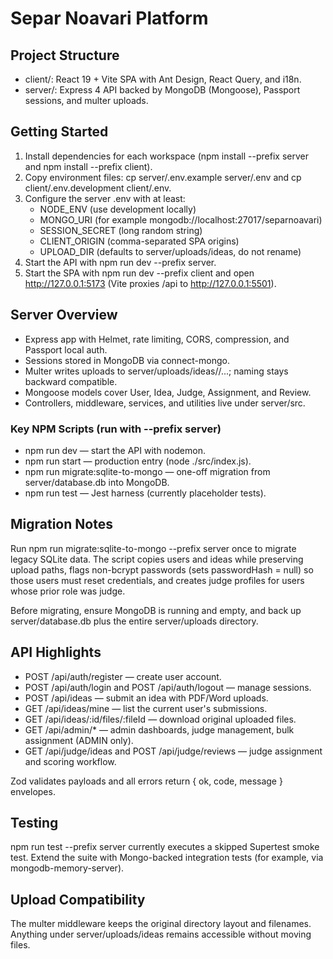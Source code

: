 ﻿# Separ Noavari Platform

## Project Structure
- client/: React 19 + Vite SPA with Ant Design, React Query, and i18n.
- server/: Express 4 API backed by MongoDB (Mongoose), Passport sessions, and multer uploads.

## Getting Started
1. Install dependencies for each workspace (npm install --prefix server and npm install --prefix client).
2. Copy environment files: cp server/.env.example server/.env and cp client/.env.development client/.env.
3. Configure the server .env with at least:
   - NODE_ENV (use development locally)
   - MONGO_URI (for example mongodb://localhost:27017/separnoavari)
   - SESSION_SECRET (long random string)
   - CLIENT_ORIGIN (comma-separated SPA origins)
   - UPLOAD_DIR (defaults to server/uploads/ideas, do not rename)
4. Start the API with npm run dev --prefix server.
5. Start the SPA with npm run dev --prefix client and open http://127.0.0.1:5173 (Vite proxies /api to http://127.0.0.1:5501).

## Server Overview
- Express app with Helmet, rate limiting, CORS, compression, and Passport local auth.
- Sessions stored in MongoDB via connect-mongo.
- Multer writes uploads to server/uploads/ideas/<user-email>/...; naming stays backward compatible.
- Mongoose models cover User, Idea, Judge, Assignment, and Review.
- Controllers, middleware, services, and utilities live under server/src.

### Key NPM Scripts (run with --prefix server)
- npm run dev — start the API with nodemon.
- npm run start — production entry (node ./src/index.js).
- npm run migrate:sqlite-to-mongo — one-off migration from server/database.db into MongoDB.
- npm run test — Jest harness (currently placeholder tests).

## Migration Notes
Run npm run migrate:sqlite-to-mongo --prefix server once to migrate legacy SQLite data. The script copies users and ideas while preserving upload paths, flags non-bcrypt passwords (sets passwordHash = null) so those users must reset credentials, and creates judge profiles for users whose prior role was judge.

Before migrating, ensure MongoDB is running and empty, and back up server/database.db plus the entire server/uploads directory.

## API Highlights
- POST /api/auth/register — create user account.
- POST /api/auth/login and POST /api/auth/logout — manage sessions.
- POST /api/ideas — submit an idea with PDF/Word uploads.
- GET /api/ideas/mine — list the current user's submissions.
- GET /api/ideas/:id/files/:fileId — download original uploaded files.
- GET /api/admin/* — admin dashboards, judge management, bulk assignment (ADMIN only).
- GET /api/judge/ideas and POST /api/judge/reviews — judge assignment and scoring workflow.

Zod validates payloads and all errors return { ok, code, message } envelopes.

## Testing
npm run test --prefix server currently executes a skipped Supertest smoke test. Extend the suite with Mongo-backed integration tests (for example, via mongodb-memory-server).

## Upload Compatibility
The multer middleware keeps the original directory layout and filenames. Anything under server/uploads/ideas remains accessible without moving files.
